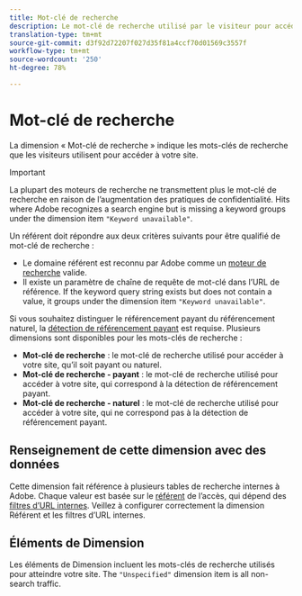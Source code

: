 ```yaml
---
title: Mot-clé de recherche
description: Le mot-clé de recherche utilisé par le visiteur pour accéder à votre site.
translation-type: tm+mt
source-git-commit: d3f92d72207f027d35f81a4ccf70d01569c3557f
workflow-type: tm+mt
source-wordcount: '250'
ht-degree: 78%

---
```



# Mot-clé de recherche

La dimension « Mot-clé de recherche » indique les mots-clés de recherche que les visiteurs utilisent pour accéder à votre site.

>[!IMPORTANT]
>
>La plupart des moteurs de recherche ne transmettent plus le mot-clé de recherche en raison de l’augmentation des pratiques de confidentialité. Hits where Adobe recognizes a search engine but is missing a keyword groups under the dimension item `"Keyword unavailable"`.

Un référent doit répondre aux deux critères suivants pour être qualifié de mot-clé de recherche :

* Le domaine référent est reconnu par Adobe comme un [moteur de recherche](search-engine.md) valide.
* Il existe un paramètre de chaîne de requête de mot-clé dans l’URL de référence. If the keyword query string exists but does not contain a value, it groups under the dimension item `"Keyword unavailable"`.

Si vous souhaitez distinguer le référencement payant du référencement naturel, la [détection de référencement payant](/help/admin/admin/paid-search-detection/paid-search-detection.md) est requise. Plusieurs dimensions sont disponibles pour les mots-clés de recherche :

* **Mot-clé de recherche** : le mot-clé de recherche utilisé pour accéder à votre site, qu’il soit payant ou naturel.
* **Mot-clé de recherche - payant** : le mot-clé de recherche utilisé pour accéder à votre site, qui correspond à la détection de référencement payant.
* **Mot-clé de recherche - naturel** : le mot-clé de recherche utilisé pour accéder à votre site, qui ne correspond pas à la détection de référencement payant.

## Renseignement de cette dimension avec des données

Cette dimension fait référence à plusieurs tables de recherche internes à Adobe. Chaque valeur est basée sur le [référent](referrer.md) de l’accès, qui dépend des [filtres d’URL internes](/help/admin/admin/internal-url-filter-admin.md). Veillez à configurer correctement la dimension Référent et les filtres d’URL internes.

## Éléments de Dimension

Les éléments de Dimension incluent les mots-clés de recherche utilisés pour atteindre votre site. The `"Unspecified"` dimension item is all non-search traffic.
